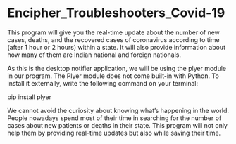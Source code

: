 # Encipher_Troubleshooters_Covid-19
This program will give you the real-time update about the number of new cases, deaths, and the recovered cases 
of coronavirus according to time (after 1 hour or 2 hours) within a state. 
It will also provide information about how many of them are Indian national and foreign nationals.

As this is the desktop notifier application, we will be using the plyer module in our program. 
The Plyer module does not come built-in with Python. To install it externally, write the following command on your terminal:

pip install plyer


We cannot avoid the curiosity about knowing what’s happening in the world.
People nowadays spend most of their time in searching for the number of cases about new patients or deaths in their state.
This program will not only help them by providing real-time updates but also while saving their time.
